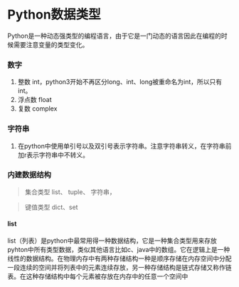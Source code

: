 # Python数据类型
Python是一种动态强类型的编程语言，由于它是一门动态的语言因此在编程的时候需要注意变量的类型变化。
### 数字
1.  整数 int，python3开始不再区分long、int、long被重命名为int，所以只有int。
2.  浮点数 float
3.  复数 complex
### 字符串
1.  在python中使用单引号以及双引号表示字符串。注意字符串转义，在字符串前加r表示字符串中不转义。
### 内建数据结构
 >  集合类型  list、 tuple、 字符串，  

>  键值类型  dict、set

####  list
list（列表）是python中最常用得一种数据结构，它是一种集合类型用来存放pyhton中所有类型数据，类似其他语言比如c、java中的数组。它在逻辑上是一种线性的数据结构。在物理内存中有两种存储结构一种是顺序存储在内存空间中分配一段连续的空间并将列表中的元素连续存放，另一种存储结构是链式存储又称作链表。在这种存储结构中每个元素被存放在内存中的任意一个空间中



<!--stackedit_data:
eyJoaXN0b3J5IjpbLTE2ODk0NDI5MjIsNTk5NDE1MjE2LC0zND
I1MDkxNzIsMTEyODk2MzMyNCwtNTg1MzQwMDE1LC0xNjIzNjk0
MzA0LDE2MjU1OTkyMDYsMTgwMTEyNDEwNiwtMTM4OTkwNjcsLT
E2MjY4NTEyNzgsNzI1MTkwOTM1XX0=
-->